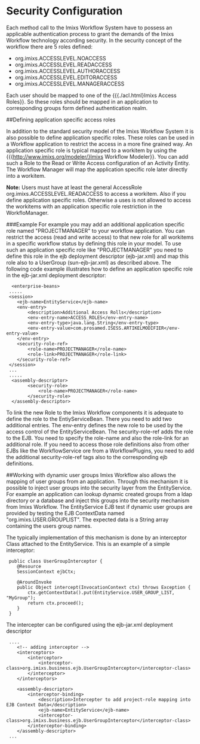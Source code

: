 # Security Configuration
Each method call to the Imixs Workflow System have to possess an applicable authentication process to grant the demands of the Imixs Workflow technology according security. 
In the security concept of the workflow there are 5 roles defined:

  * org.imixs.ACCESSLEVEL.NOACCESS  
  * org.imixs.ACCESSLEVEL.READACCESS
  * org.imixs.ACCESSLEVEL.AUTHORACCESS
  * org.imixs.ACCESSLEVEL.EDITORACCESS
  * org.imixs.ACCESSLEVEL.MANAGERACCESS

Each user should be mapped to one of the {{{./acl.html}Imixs Access Roles}}. So these roles should be mapped in an application to corresponding groups form defined
  authentication realm.
  
  
  
  
##Defining application specific access roles

In addition to the standard security model of the Imixs Workflow System it is also possible to define application  specific roles. These roles can be used in a Workflow application to restrict the access in a more fine grained way. An application specific role is typical mapped to a workitem by using the  {{{http://www.imixs.org/modeler/}Imixs Workflow Modeler}}.  You can add such a Role to the Read or Write Access configuration of an Activity Entity.  The Workflow Manager will map the application specific role later directly into a workitem.

<strong>Note:</strong> Users must have at least the general AccessRole 
org.imixs.ACCESSLEVEL.READACCESS to access a workitem. 
Also if you define application specific roles. Otherwise a uses is not allowed to access the 
workitems with an application specific role restriction in the WorkfloManager.
 
 
###Example
For example you may add an additional application specific role named "PROJECTMANAGER" to your workflow application. You can restrict the access (read and write access) to that new role for all workitems in a specific workflow status by defining this role in your model.
To use such an application specific role like "PROJECTMANAGER" you need to define this role in the ejb deployment  descriptor (ejb-jar.xml) and map this role also to a UserGroup (sun-ejb-jar.xml) as described above. The following code example illustrates how to define an application specific role in the ejb-jar.xml deployment descriptor:

	  <enterprise-beans>
	 .....
	 <session>
		<ejb-name>EntityService</ejb-name>
		<env-entry>
			<description>Additional Access Rolls</description>
			<env-entry-name>ACCESS_ROLES</env-entry-name>
			<env-entry-type>java.lang.String</env-entry-type>
			<env-entry-value>com.prosamed.ISESS.ARTIKELMODIFIER</env-entry-value>
		</env-entry>
		<security-role-ref>
			<role-name>PROJECTMANAGER</role-name>
			<role-link>PROJECTMANAGER</role-link>
		</security-role-ref>
	 </session>
	 ...
	 .....
	  <assembly-descriptor>
			<security-role>
				<role-name>PROJECTMANAGER</role-name>
			</security-role>
	  </assembly-descriptor>


To link the new Role to the Imixs Workflow components it is adequate to define the role to the  EntiyServiceBean. There you need to add two additional entries. The env-entry defines the new role to be used by the access control of the EntityServiceBean. The security-role-ref adds the role to the EJB. You need to specify the role-name and also the role-link
for an additional role. If you need to access those role definitions also from other EJBs like the WorkflowService ore from a WorkflowPlugins, you need to add the additional security-role-ref tags also to the corresponding ejb definitions.

##Working with dynamic user groups
Imixs Workflow also allows the mapping of user groups from an application. Through this mechanism it is possible to inject user groups into the  security layer from the EntityService.  For example an application can lookup dynamic created groups from a ldap directory or a  database and inject this groups into the security mechanism from Imixs Workflow. The EntityService EJB test if dynamic user groups are provided by testing the EJB ContextData named "org.imixs.USER.GROUPLIST". The expected data is a  String array containing the users group names.   
 
The typically implementation of this mechanism is done by an interceptor Class attached to the EntityService. This is an example of a simple interceptor:
 
	 public class UserGroupInterceptor {
		@Resource
		SessionContext ejbCtx;
	
		@AroundInvoke
		public Object intercept(InvocationContext ctx) throws Exception {
			ctx.getContextData().put(EntityService.USER_GROUP_LIST, "MyGroup");
			return ctx.proceed();
		}
	 }
 
The intercepter can be configured using the ejb-jar.xml deployment descriptor

	 ....
		<!-- adding interceptor -->
		<interceptors>
			<interceptor>
				<interceptor-class>org.imixs.business.ejb.UserGroupInterceptor</interceptor-class>
			</interceptor>
		</interceptors>
	
		<assembly-descriptor>
			<interceptor-binding>
				<description>Intercepter to add project-role mapping into EJB Context Data</description>
				<ejb-name>EntityService</ejb-name>
				<interceptor-class>org.imixs.business.ejb.UserGroupInterceptor</interceptor-class>
			</interceptor-binding>
		</assembly-descriptor>
	 ...
 